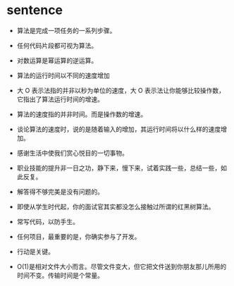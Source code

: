 # sentence

- 算法是完成一项任务的一系列步骤。

- 任何代码片段都可视为算法。

- 对数运算是幂运算的逆运算。

- 算法的运行时间以不同的速度增加

- 大 O 表示法指的并非以秒为单位的速度，大 O 表示法让你能够比较操作数，它指出了算法运行时间的增速。

- 算法的速度指的并非时间。而是操作数的增速。

- 谈论算法的速度时，说的是随着输入的增加，其运行时间将以什么样的速度增加。

- 感谢生活中使我们赏心悦目的一切事物。

- 职业技能的提升非一日之功，静下来，慢下来，试着实践一些，总结一些，如此反复。

- 解答得不够完美是没有问题的。

- 即使从学生时代起，你的面试官其实都没怎么接触过所谓的红黑树算法。

- 常写代码，以防手生。

- 任何项目，最重要的是，你确实参与了开发。

- 行动是关键。

- Ο(1)是相对文件大小而言。尽管文件变大，但它把文件送到你朋友那儿所用的时间不变。传输时间是个常量。

